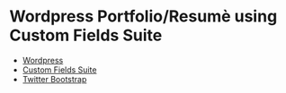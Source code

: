 # Wordpress Portfolio/Resumè using Custom Fields Suite

* [Wordpress](wordpress.org)
* [Custom Fields Suite](https://wordpress.org/plugins/custom-field-suite/)
* [Twitter Bootstrap](http://getbootstrap.com)



